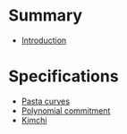 # Summary

- [Introduction](./introduction.md)

# Specifications

- [Pasta curves](./specs/pasta.md)
- [Polynomial commitment](./specs/poly-commitment.md)
- [Kimchi](./specs/kimchi.md)
